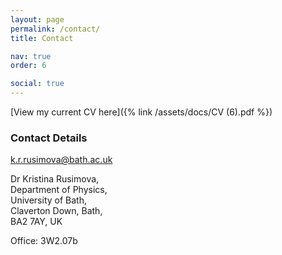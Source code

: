 ```yaml
---
layout: page
permalink: /contact/
title: Contact

nav: true
order: 6

social: true
---
```


[View my current CV here]({% link /assets/docs/CV (6).pdf %})

### Contact Details

<k.r.rusimova@bath.ac.uk>

Dr Kristina Rusimova,<br> 
Department of Physics,<br> 
University of Bath,<br> 
Claverton Down, Bath,<br> 
BA2 7AY, UK

Office: 3W2.07b
